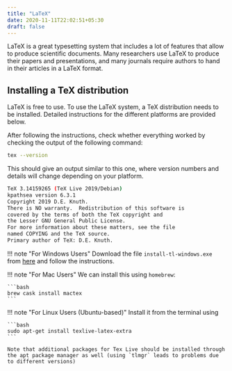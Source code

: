 ```yaml
---
title: "LaTeX"
date: 2020-11-11T22:02:51+05:30
draft: false
---
```


LaTeX is a great typesetting system that includes a lot of features that allow to produce scientific documents. Many researchers use LaTeX to produce their papers and presentations, and many journals require authors to hand in their articles in a LaTeX format.

## Installing a TeX distribution
LaTeX is free to use. To use the LaTeX system, a TeX distribution needs to be installed. Detailed instructions for the different platforms are provided below.

After following the instructions, check whether everything worked by checking the output of the following command:

```bash
tex --version
```

This should give an output similar to this one, where version numbers and details will change depending on your platform.

```bash
TeX 3.14159265 (TeX Live 2019/Debian)
kpathsea version 6.3.1
Copyright 2019 D.E. Knuth.
There is NO warranty.  Redistribution of this software is
covered by the terms of both the TeX copyright and
the Lesser GNU General Public License.
For more information about these matters, see the file
named COPYING and the TeX source.
Primary author of TeX: D.E. Knuth.
```

!!! note "For Windows Users"
    Download the file `install-tl-windows.exe` from [here](https://www.tug.org/texlive/acquire-netinstall.html) and follow the instructions.

!!! note "For Mac Users"
    We can install this using `homebrew`:

    ```bash
    brew cask install mactex
    ```

!!! note "For Linux Users (Ubuntu-based)"
    Install it from the terminal using

    ```bash
    sudo apt-get install texlive-latex-extra
    ```

    Note that additional packages for Tex Live should be installed through the apt package manager as well (using `tlmgr` leads to problems due to different versions)
